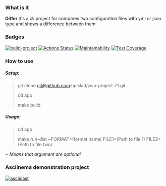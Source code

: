 ### What is it


**Differ** it's a cli project for compares two configuration files with yml or json type and shows a difference between them.

### Badges

[![build-project](https://github.com/hplskid/java-project-71/actions/workflows/build.yml/badge.svg)](https://github.com/hplskid/java-project-71/actions/workflows/build.yml)
[![Actions Status](https://github.com/hplskid/java-project-71/workflows/hexlet-check/badge.svg)](https://github.com/hplskid/java-project-71/actions)
[![Maintainability](https://api.codeclimate.com/v1/badges/13087ff184f70e0ff206/maintainability)](https://codeclimate.com/github/hplskid/java-project-71/maintainability)
[![Test Coverage](https://api.codeclimate.com/v1/badges/13087ff184f70e0ff206/test_coverage)](https://codeclimate.com/github/hplskid/java-project-71/test_coverage)

### How to use

##### Setup:

> git clone git@github.com:hplskid/java-project-71.git
> 
> cd app
> 
> make build

##### Usage:

> cd app
>
> make run-dist ~FORMAT=(format name) FILE1=(Path to file 1) FILE2=(Path to file two)

~ _Means that argument are optional_

### Asciinema demonstration project

[![asciicast](https://asciinema.org/a/8S7ZmciEL2BRc88r9amdgCL7x.svg)](https://asciinema.org/a/8S7ZmciEL2BRc88r9amdgCL7x)
